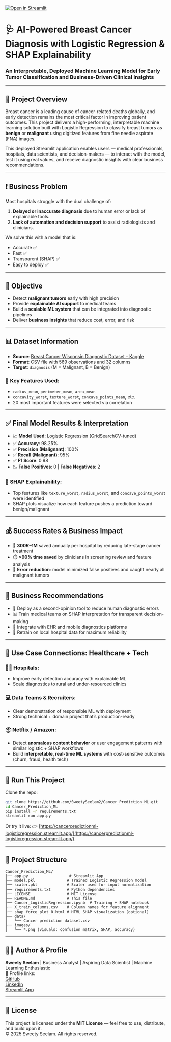 [![Open in Streamlit](https://static.streamlit.io/badges/streamlit_badge_black_white.svg)](https://cancerpredictionml-logisticregression.streamlit.app/)

# 🩺 AI-Powered Breast Cancer Diagnosis with Logistic Regression & SHAP Explainability
### An Interpretable, Deployed Machine Learning Model for Early Tumor Classification and Business-Driven Clinical Insights

---

## 📌 Project Overview
Breast cancer is a leading cause of cancer-related deaths globally, and early detection remains the most critical factor in improving patient outcomes. This project delivers a high-performing, interpretable machine learning solution built with Logistic Regression to classify breast tumors as **benign** or **malignant** using digitized features from fine needle aspirate (FNA) images.

This deployed Streamlit application enables users — medical professionals, hospitals, data scientists, and decision-makers — to interact with the model, test it using real values, and receive diagnostic insights with clear business recommendations.

---

## ❗ Business Problem
Most hospitals struggle with the dual challenge of:
1. **Delayed or inaccurate diagnosis** due to human error or lack of explainable tools.
2. **Lack of automation and decision support** to assist radiologists and clinicians.

We solve this with a model that is:
- Accurate ✅
- Fast ✅
- Transparent (SHAP) ✅
- Easy to deploy ✅

---

## 🎯 Objective
- Detect **malignant tumors** early with high precision
- Provide **explainable AI support** to medical teams
- Build a **scalable ML system** that can be integrated into diagnostic pipelines
- Deliver **business insights** that reduce cost, error, and risk

---

## 📊 Dataset Information
- **Source**: [Breast Cancer Wisconsin Diagnostic Dataset – Kaggle](https://www.kaggle.com/datasets/uciml/breast-cancer-wisconsin-data)
- **Format**: CSV file with 569 observations and 32 columns
- **Target**: `diagnosis` (M = Malignant, B = Benign)

### 🧬 Key Features Used:
- `radius_mean`, `perimeter_mean`, `area_mean`
- `concavity_worst`, `texture_worst`, `concave_points_mean`, etc.
- 20 most important features were selected via correlation

---

## ✅ Final Model Results & Interpretation
- 📈 **Model Used**: Logistic Regression (GridSearchCV-tuned)
- ✅ **Accuracy**: 98.25%
- ✅ **Precision (Malignant)**: 100%
- ✅ **Recall (Malignant)**: 95%
- ✅ **F1 Score**: 0.98
- 📉 **False Positives**: 0 | **False Negatives**: 2

### 🧠 SHAP Explainability:
- Top features like `texture_worst`, `radius_worst`, and `concave_points_worst` were identified
- SHAP plots visualize how each feature pushes a prediction toward benign/malignant

---

## 💰 Success Rates & Business Impact
- 💸 **$300K–$1M** saved annually per hospital by reducing late-stage cancer treatment
- ⏱️ **>90% time saved** by clinicians in screening review and feature analysis
- 🩻 **Error reduction**: model minimized false positives and caught nearly all malignant tumors

---

## 💼 Business Recommendations
- 🏥 Deploy as a second-opinion tool to reduce human diagnostic errors
- 📊 Train medical teams on SHAP interpretation for transparent decision-making
- 🧪 Integrate with EHR and mobile diagnostics platforms
- 🔁 Retrain on local hospital data for maximum reliability

---

## 🔗 Use Case Connections: Healthcare + Tech
### 👩‍⚕️ Hospitals:
- Improve early detection accuracy with explainable ML
- Scale diagnostics to rural and under-resourced clinics

### 💻 Data Teams & Recruiters:
- Clear demonstration of responsible ML with deployment
- Strong technical + domain project that’s production-ready

### 📦 Netflix / Amazon:
- Detect **anomalous content behavior** or user engagement patterns with similar logistic + SHAP workflows
- Build **interpretable, real-time ML systems** with cost-sensitive outcomes (churn, fraud, health tech)

---

## 🚀 Run This Project
Clone the repo:
```bash
git clone https://github.com/SweetySeelam2/Cancer_Prediction_ML.git
cd Cancer_Prediction_ML
pip install -r requirements.txt
streamlit run app.py
```

Or try it live:
👉 [https://cancerpredictionml-logisticregression.streamlit.app/](https://cancerpredictionml-logisticregression.streamlit.app/)

---

## 📁 Project Structure
```
Cancer_Prediction_ML/
├── app.py                  # Streamlit App
├── model.pkl              # Trained Logistic Regression model
├── scaler.pkl             # Scaler used for input normalization
├── requirements.txt       # Python dependencies
├── LICENSE                # MIT License
├── README.md              # This file
├── Cancer_LogisticRegression.ipynb  # Training + SHAP notebook
├── X_train_columns.csv    # Column names for feature alignment
├── shap_force_plot_0.html # HTML SHAP visualization (optional)
├── data/
│   └── Cancer prediction dataset.csv
├── images/
│   └── *.png (visuals: confusion matrix, SHAP, accuracy)
```

---

## 👩‍💻 Author & Profile
**Sweety Seelam** | Business Analyst | Aspiring Data Scientist | Machine Learning Enthusiastic                                                                               
🔗 Profile links:                                                                       
[GitHub](https://github.com/SweetySeelam2)                                                                                                   
[LinkedIn](https://linkedin.com/in/sweetyseelam2)                                                                                                            
[Streamlit App](https://cancerpredictionml-logisticregression.streamlit.app/)

---

## 📜 License
This project is licensed under the **MIT License** — feel free to use, distribute, and build upon it.  
© 2025 Sweety Seelam. All rights reserved.